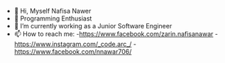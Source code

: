 - 👋 Hi, Myself Nafisa Nawer
- 👀 Programming Enthusiast
- 🌱 I’m currently working as a Junior Software Engineer
- 📫 How to reach me:
     -https://www.facebook.com/zarin.nafisanawar
     -https://www.instagram.com/_code.arc_/
     -https://www.facebook.com/nnawar706/

<!---
nnawar706/nnawar706 is a ✨ special ✨ repository because its `README.md` (this file) appears on your GitHub profile.
You can click the Preview link to take a look at your changes.
--->
